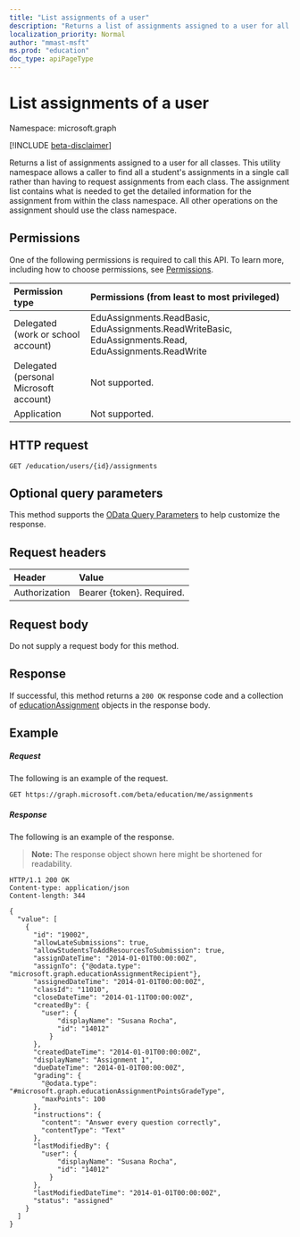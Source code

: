 ```yaml
---
title: "List assignments of a user"
description: "Returns a list of assignments assigned to a user for all classes. This utility namespace allows a caller to find all a student's assignments in a single call rather than having to request assignments from each class. The assignment list contains what is needed to get the detailed information for the assignment from within the class namespace. All other operations on the assignment should use the class namespace."
localization_priority: Normal
author: "mmast-msft"
ms.prod: "education"
doc_type: apiPageType
---
```


# List assignments of a user

Namespace: microsoft.graph

[!INCLUDE [beta-disclaimer](../../includes/beta-disclaimer.md)]

Returns a list of assignments assigned to a user for all classes. This utility namespace allows a caller to find all a student's assignments in a single call rather than having to request assignments from each class. The assignment list contains what is needed to get the detailed information for the assignment from within the class namespace. All other operations on the assignment should use the class namespace.

## Permissions

One of the following permissions is required to call this API. To learn more, including how to choose permissions, see [Permissions](/graph/permissions-reference).

| Permission type                        | Permissions (from least to most privileged)                                                            |
| :------------------------------------- | :----------------------------------------------------------------------------------------------------- |
| Delegated (work or school account)     | EduAssignments.ReadBasic, EduAssignments.ReadWriteBasic, EduAssignments.Read, EduAssignments.ReadWrite |
| Delegated (personal Microsoft account) | Not supported.                                                                                         |
| Application                            | Not supported.                                                                                         |

## HTTP request
<!-- { "blockType": "ignored" } -->
```http
GET /education/users/{id}/assignments
```

## Optional query parameters

This method supports the [OData Query Parameters](/graph/query-parameters) to help customize the response.

## Request headers

| Header        | Value                     |
| :------------ | :------------------------ |
| Authorization | Bearer {token}. Required. |

## Request body

Do not supply a request body for this method.

## Response

If successful, this method returns a `200 OK` response code and a collection of [educationAssignment](../resources/educationassignment.md) objects in the response body.

## Example

##### Request
The following is an example of the request.

<!-- {
  "blockType": "ignored",
  "name": "get_assignments"
}-->

```http 
GET https://graph.microsoft.com/beta/education/me/assignments
```

##### Response

The following is an example of the response. 

> **Note:** The response object shown here might be shortened for readability.


<!-- {
  "blockType": "ignored",
  "truncated": true,
  "@odata.type": "microsoft.graph.educationAssignment",
  "isCollection": true
} -->
```http
HTTP/1.1 200 OK
Content-type: application/json
Content-length: 344

{
  "value": [
    {
      "id": "19002",
      "allowLateSubmissions": true,
      "allowStudentsToAddResourcesToSubmission": true,
      "assignDateTime": "2014-01-01T00:00:00Z",
      "assignTo": {"@odata.type": "microsoft.graph.educationAssignmentRecipient"},
      "assignedDateTime": "2014-01-01T00:00:00Z",
      "classId": "11010",
      "closeDateTime": "2014-01-11T00:00:00Z",
      "createdBy": {
        "user": {
            "displayName": "Susana Rocha",
            "id": "14012"
          }
      },
      "createdDateTime": "2014-01-01T00:00:00Z",
      "displayName": "Assignment 1",
      "dueDateTime": "2014-01-01T00:00:00Z",
      "grading": {
        "@odata.type": "#microsoft.graph.educationAssignmentPointsGradeType",
        "maxPoints": 100
      },
      "instructions": {
        "content": "Answer every question correctly",
        "contentType": "Text"
      },
      "lastModifiedBy": {
        "user": {
            "displayName": "Susana Rocha",
            "id": "14012"
          }
      },
      "lastModifiedDateTime": "2014-01-01T00:00:00Z",
      "status": "assigned"
    }
  ]
}
```

<!-- uuid: 8fcb5dbc-d5aa-4681-8e31-b001d5168d79
2015-10-25 14:57:30 UTC -->
<!--
{
  "type": "#page.annotation",
  "description": "List assignments",
  "keywords": "",
  "section": "documentation",
  "tocPath": "",
  "suppressions": []
}
-->